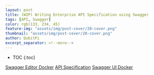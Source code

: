 ```yaml
---
layout: post
title: (WIP) Writing Enterprise API Specification using Swagger
tags: [API, Swagger]
color: rgb(133, 234, 45)
feature-img: "assets/img/post-cover/20-cover.png"
thumbnail: "assets/img/post-cover/20-cover.png"
author: QubitPi
excerpt_separator: <!--more-->
---
```


<!--more-->

* TOC
{:toc}

[Swagger Editor Docker](https://hub.docker.com/r/swaggerapi/swagger-editor/)
[API Specification](https://swagger.io/specification/)
[Swagger UI Docker](https://github.com/swagger-api/swagger-ui/blob/master/docs/usage/installation.md#docker)
